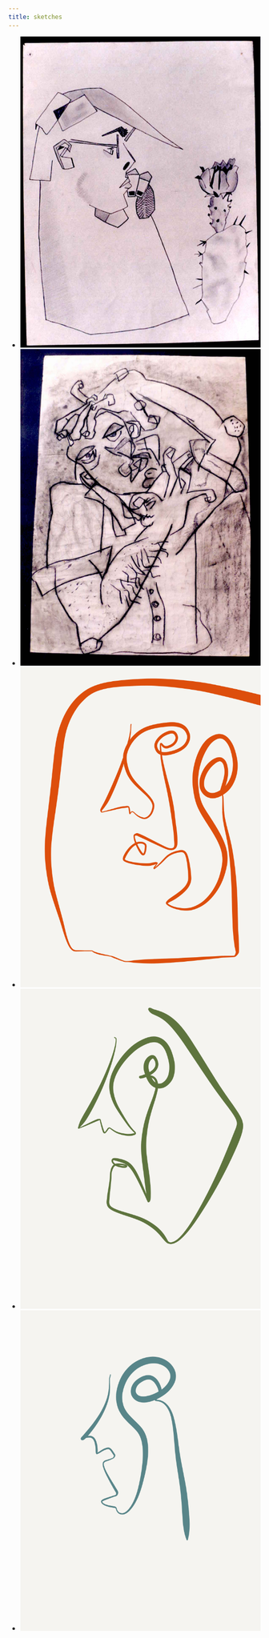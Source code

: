 ```yaml
---
title: sketches 
---
```

<ul class="row images">
  <li class="col-lg-4 col-md-4 col-sm-12 col-xs-12">
    <img class="img-responsive img-rounded" src="/images/pencil.jpg">
  </li>
  <li class="col-lg-4 col-md-4 col-sm-12 col-xs-12">
    <img class="img-responsive img-rounded" src="/images/charcoal.jpg">
  </li>
  
  <li class="col-lg-4 col-md-4 col-sm-12 col-xs-12">
    <img class="img-responsive img-rounded" src="/images/red.png">
  </li>  
  <li class="col-lg-4 col-md-4 col-sm-12 col-xs-12">
    <img class="img-responsive img-rounded" src="/images/green_2.png">
  </li>
  <li class="col-lg-4 col-md-4 col-sm-12 col-xs-12">
    <img class="img-responsive img-rounded" src="/images/teal.png">
  </li>  
</ul>
